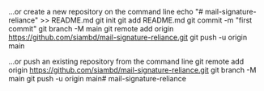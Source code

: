 …or create a new repository on the command line
echo "# mail-signature-reliance" >> README.md
git init
git add README.md
git commit -m "first commit"
git branch -M main
git remote add origin https://github.com/siambd/mail-signature-reliance.git
git push -u origin main




…or push an existing repository from the command line
git remote add origin https://github.com/siambd/mail-signature-reliance.git
git branch -M main
git push -u origin main# mail-signature-reliance
